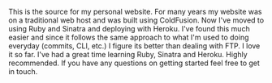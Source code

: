 This is the source for my personal website. For many years my website was on a traditional web host and was built using ColdFusion. Now I've moved to using Ruby and Sinatra and deploying with Heroku. I've found this much easier and since it follows the same approach to what I'm used to doing everyday (commits, CLI, etc.) I figure its better than dealing with FTP. I love it so far. I've had a great time learning Ruby, Sinatra and Heroku. Highly recommended. If you have any questions on getting started feel free to get in touch.